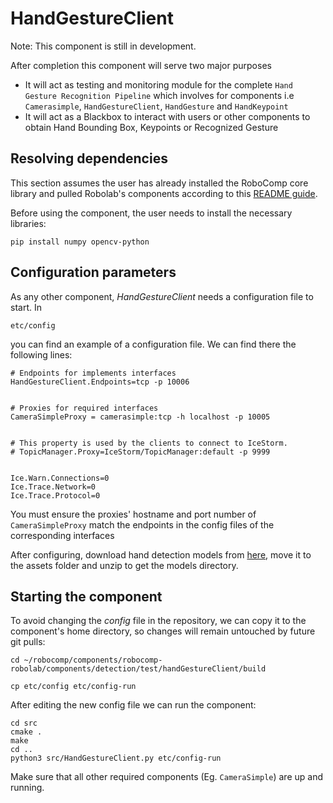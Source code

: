 # HandGestureClient

Note: This component is still in development.

After completion this component will serve two major purposes

- It will act as testing and monitoring module for the complete `Hand Gesture Recognition Pipeline` which involves for components i.e `Camerasimple`, `HandGestureClient`, `HandGesture` and `HandKeypoint`
- It will act as a Blackbox to interact with users or other components to obtain Hand Bounding Box, Keypoints or Recognized Gesture


## Resolving dependencies

This section assumes the user has already installed the RoboComp core library and pulled Robolab's components according to this [README guide](https://github.com/robocomp/robocomp).

Before using the component, the user needs to install the necessary libraries:
```
pip install numpy opencv-python
```

## Configuration parameters
As any other component, *HandGestureClient* needs a configuration file to start. In
```
etc/config
```
you can find an example of a configuration file. We can find there the following lines:
```
# Endpoints for implements interfaces
HandGestureClient.Endpoints=tcp -p 10006


# Proxies for required interfaces
CameraSimpleProxy = camerasimple:tcp -h localhost -p 10005


# This property is used by the clients to connect to IceStorm.
# TopicManager.Proxy=IceStorm/TopicManager:default -p 9999


Ice.Warn.Connections=0
Ice.Trace.Network=0
Ice.Trace.Protocol=0
```
You must ensure the proxies' hostname and port number of `CameraSimpleProxy` match the endpoints in the config files of the corresponding interfaces

After configuring, download hand detection models from [here](https://drive.google.com/file/d/1DNytkeURTOvz6HQPlhEctNQt8T92uxAL/view?usp=sharing), move it to the assets folder and unzip to get the models directory.

## Starting the component
To avoid changing the *config* file in the repository, we can copy it to the component's home directory, so changes will remain untouched by future git pulls:

```
cd ~/robocomp/components/robocomp-robolab/components/detection/test/handGestureClient/build
```
```
cp etc/config etc/config-run
```

After editing the new config file we can run the component:

```
cd src
cmake .
make
cd ..
python3 src/HandGestureClient.py etc/config-run
```
Make sure that all other required components (Eg. `CameraSimple`) are up and running.